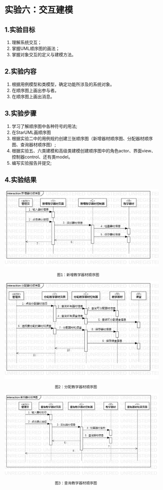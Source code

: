 # 实验六：交互建模

## 1.实验目标

1. 理解系统交互；
2. 掌握UML顺序图的画法；
3. 掌握对象交互的定义与建模方法。

## 2.实验内容

1. 根据用例模型和类模型，确定功能所涉及的系统对象。  
2. 在顺序图上画出参与者。  
3. 在顺序图上画出消息。 

## 3.实验步骤

1. 学习了解顺序图中各种符号的用法;  
2. 在StarUML画顺序图  
3. 根据实验二中的用例规约创建三张顺序图（新增器材顺序图、分配器材顺序图、查询器材顺序图）;  
4. 根据实验五、六类建模和高级类建模创建顺序图中的角色actor、界面view、控制器control、还有类model。  
5. 编写实验报告并提交;  

## 4.实验结果

![新增器材顺序图](./model6_1.jpg)  

                            图1：新增教学器材顺序图

![分配器材顺序图](./model6_2.jpg)  

                           图2：分配教学器材顺序图

![查询器材顺序图](./model6_3.jpg)   

                           图3：查询教学器材顺序图

